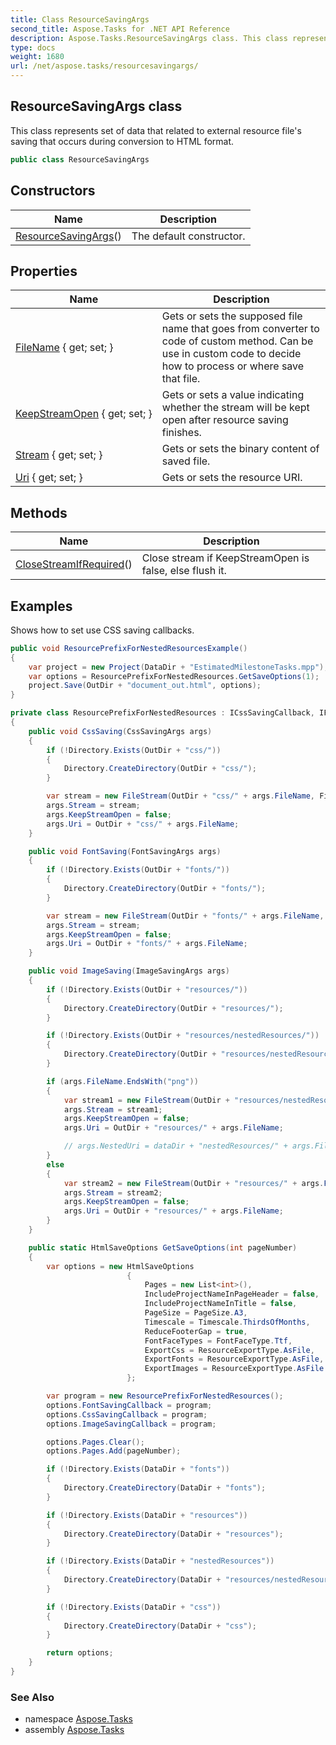 ```yaml
---
title: Class ResourceSavingArgs
second_title: Aspose.Tasks for .NET API Reference
description: Aspose.Tasks.ResourceSavingArgs class. This class represents set of data that related to external resource files saving that occurs during conversion to HTML format
type: docs
weight: 1680
url: /net/aspose.tasks/resourcesavingargs/
---
```

## ResourceSavingArgs class

This class represents set of data that related to external resource file's saving that occurs during conversion to HTML format.

```csharp
public class ResourceSavingArgs
```

## Constructors

| Name | Description |
| --- | --- |
| [ResourceSavingArgs](resourcesavingargs/)() | The default constructor. |

## Properties

| Name | Description |
| --- | --- |
| [FileName](../../aspose.tasks/resourcesavingargs/filename/) { get; set; } | Gets or sets the supposed file name that goes from converter to code of custom method. Can be use in custom code to decide how to process or where save that file. |
| [KeepStreamOpen](../../aspose.tasks/resourcesavingargs/keepstreamopen/) { get; set; } | Gets or sets a value indicating whether the stream will be kept open after resource saving finishes. |
| [Stream](../../aspose.tasks/resourcesavingargs/stream/) { get; set; } | Gets or sets the binary content of saved file. |
| [Uri](../../aspose.tasks/resourcesavingargs/uri/) { get; set; } | Gets or sets the resource URI. |

## Methods

| Name | Description |
| --- | --- |
| [CloseStreamIfRequired](../../aspose.tasks/resourcesavingargs/closestreamifrequired/)() | Close stream if KeepStreamOpen is false, else flush it. |

## Examples

Shows how to set use CSS saving callbacks.

```csharp
public void ResourcePrefixForNestedResourcesExample()
{
    var project = new Project(DataDir + "EstimatedMilestoneTasks.mpp");
    var options = ResourcePrefixForNestedResources.GetSaveOptions(1);
    project.Save(OutDir + "document_out.html", options);
}

private class ResourcePrefixForNestedResources : ICssSavingCallback, IFontSavingCallback, IImageSavingCallback
{
    public void CssSaving(CssSavingArgs args)
    {
        if (!Directory.Exists(OutDir + "css/"))
        {
            Directory.CreateDirectory(OutDir + "css/");
        }

        var stream = new FileStream(OutDir + "css/" + args.FileName, FileMode.Create);
        args.Stream = stream;
        args.KeepStreamOpen = false;
        args.Uri = OutDir + "css/" + args.FileName;
    }

    public void FontSaving(FontSavingArgs args)
    {
        if (!Directory.Exists(OutDir + "fonts/"))
        {
            Directory.CreateDirectory(OutDir + "fonts/");
        }

        var stream = new FileStream(OutDir + "fonts/" + args.FileName, FileMode.Create);
        args.Stream = stream;
        args.KeepStreamOpen = false;
        args.Uri = OutDir + "fonts/" + args.FileName;
    }

    public void ImageSaving(ImageSavingArgs args)
    {
        if (!Directory.Exists(OutDir + "resources/"))
        {
            Directory.CreateDirectory(OutDir + "resources/");
        }

        if (!Directory.Exists(OutDir + "resources/nestedResources/"))
        {
            Directory.CreateDirectory(OutDir + "resources/nestedResources/");
        }

        if (args.FileName.EndsWith("png"))
        {
            var stream1 = new FileStream(OutDir + "resources/nestedResources/" + args.FileName, FileMode.Create);
            args.Stream = stream1;
            args.KeepStreamOpen = false;
            args.Uri = OutDir + "resources/" + args.FileName;

            // args.NestedUri = dataDir + "nestedResources/" + args.FileName;
        }
        else
        {
            var stream2 = new FileStream(OutDir + "resources/" + args.FileName, FileMode.Create);
            args.Stream = stream2;
            args.KeepStreamOpen = false;
            args.Uri = OutDir + "resources/" + args.FileName;
        }
    }

    public static HtmlSaveOptions GetSaveOptions(int pageNumber)
    {
        var options = new HtmlSaveOptions
                          {
                              Pages = new List<int>(),
                              IncludeProjectNameInPageHeader = false,
                              IncludeProjectNameInTitle = false,
                              PageSize = PageSize.A3,
                              Timescale = Timescale.ThirdsOfMonths,
                              ReduceFooterGap = true,
                              FontFaceTypes = FontFaceType.Ttf,
                              ExportCss = ResourceExportType.AsFile,
                              ExportFonts = ResourceExportType.AsFile,
                              ExportImages = ResourceExportType.AsFile
                          };

        var program = new ResourcePrefixForNestedResources();
        options.FontSavingCallback = program;
        options.CssSavingCallback = program;
        options.ImageSavingCallback = program;

        options.Pages.Clear();
        options.Pages.Add(pageNumber);

        if (!Directory.Exists(DataDir + "fonts"))
        {
            Directory.CreateDirectory(DataDir + "fonts");
        }

        if (!Directory.Exists(DataDir + "resources"))
        {
            Directory.CreateDirectory(DataDir + "resources");
        }

        if (!Directory.Exists(DataDir + "nestedResources"))
        {
            Directory.CreateDirectory(DataDir + "resources/nestedResources");
        }

        if (!Directory.Exists(DataDir + "css"))
        {
            Directory.CreateDirectory(DataDir + "css");
        }

        return options;
    }
}
```

### See Also

* namespace [Aspose.Tasks](../../aspose.tasks/)
* assembly [Aspose.Tasks](../../)


